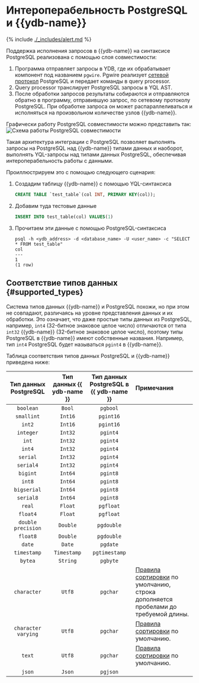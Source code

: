 # Интероперабельность PostgreSQL и {{ydb-name}}

{% include [./_includes/alert.md](./_includes/alert_preview.md) %}

Поддержка исполнения запросов в {{ydb-name}} на синтаксисе PostgreSQL реализована с помощью слоя совместимости:
1. Программа отправляет запросы в YDB, где их обрабатывает компонент под названием `pgwire`. Pgwire реализует [сетевой протокол](https://postgrespro.ru/docs/postgresql/14/protocol) PostgreSQL и передает команды в query processor.
2. Query processor транслирует PostgreSQL запросы в YQL AST.
3. После обработки запросов результаты собираются и отправляются обратно в программу, отправившую запрос, по сетевому протоколу PostgreSQL. При обработке запроса он может распараллеливаться и исполняться на произвольном количестве узлов {{ydb-name}}.

Графически работу PostgreSQL совместимости можно представить так:
![Схема работы PostgreSQL совместимости](./_includes/ydb_pg_scheme.png)

Такая архитектура интеграции с PostgreSQL позволяет выполнять запросы на PostgreSQL над {{ydb-name}} типами данных и наоборот, выполнять YQL-запросы над типами данных PostgreSQL, обеспечивая интероперабельность работы с данными.

Проиллюстрируем это с помощью следующего сценария:
1. Создадим таблицу {{ydb-name}} с помощью YQL-синтаксиса
    ```sql
    CREATE TABLE `test_table`(col INT, PRIMARY KEY(col));
    ```
1. Добавим туда тестовые данные
    ```sql
    INSERT INTO test_table(col) VALUES(1)
    ```
1. Прочитаем эти данные с помощью PostgreSQL-синтаксиса
    ```
    psql -h <ydb_address> -d <database_name> -U <user_name> -c "SELECT * FROM test_table"
    col
    ---
    1
    (1 row)
    ```

## Соответствие типов данных {#supported_types}

Система типов данных {{ydb-name}} и PostgreSQL похожи, но при этом не совпадают, различаясь на уровне представления данных и их обработки. Это означает, что даже простые типы данных из PostgreSQL, например, `int4` (32-битное знаковое целое число) отличаются от типа `int32` {{ydb-name}} (32-битное знаковое целое число), поэтому типы PostgreSQL в {{ydb-name}} имеют собственные названия. Например, тип `int4` PostgreSQL будет называться `pgint4` в {{ydb-name}}.


Таблица соответствия типов данных PostgreSQL и {{ydb-name}} приведена ниже:

| Тип данных PostgreSQL | Тип данных {{ ydb-name }} | Тип данных PostgreSQL в {{ ydb-name }} | Примечания |
| :---: | :---: | :---: | :--- |
| `boolean` | `Bool` | `pgbool` ||
| `smallint` | `Int16` | `pgint16` ||
| `int2` | `Int16` | `pgint16` ||
| `integer` | `Int32` | `pgint4` ||
| `int` | `Int32` | `pgint4` ||
| `int4` | `Int32` | `pgint4` ||
| `serial` | `Int32` | `pgint4` ||
| `serial4` | `Int32` | `pgint4` ||
| `bigint` | `Int64` | `pgint8` ||
| `int8` | `Int64` | `pgint8` ||
| `bigserial` | `Int64` | `pgint8` ||
| `serial8` | `Int64` | `pgint8` ||
| `real` | `Float` | `pgfloat` ||
| `float4` | `Float` | `pgfloat` ||
| `double precision` | `Double` | `pgdouble` ||
| `float8` | `Double` | `pgdouble` ||
| `date` | `Date` | `pgdate` ||
| `timestamp` | `Timestamp` | `pgtimestamp` ||
| `bytea` | `String` | `pgbyte` ||
| `character` | `Utf8` | `pgchar`| [Правила сортировки](https://www.postgresql.org/docs/current/collation.html) по умолчанию, строка дополняется пробелами до требуемой длины. |
| `character varying` | `Utf8` | `pgchar`|[Правила сортировки](https://www.postgresql.org/docs/current/collation.html) по умолчанию. |
| `text` | `Utf8` | `pgchar`|[Правила сортировки](https://www.postgresql.org/docs/current/collation.html) по умолчанию. |
| `json` | `Json` | `pgjson`||
